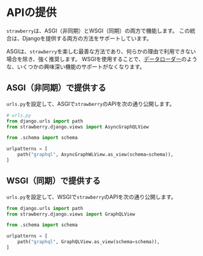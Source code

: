 # APIの提供

`strawberry`は、ASGI（非同期）とWSGI（同期）の両方で機能します。
この統合は、Djangoを提供する両方の方法をサポートしています。

ASGIは、`strawberry`を楽しむ最善な方法であり、何らかの理由で利用できない場合を除き、強く推奨します。
WSGIを使用することで、[データローダー](https://strawberry.rocks/docs/guides/dataloaders)のような、いくつかの興味深い機能のサポートがなくなります。

## ASGI（非同期）で提供する

`urls.py`を設定して、ASGIで`strawberry`のAPIを次の通り公開します。

```python
# urls.py
from django.urls import path
from strawberry.django.views import AsyncGraphQLView

from .schema import schema

urlpatterns = [
    path("graphql", AsyncGraphWLView.as_view(schema=schema)),
]
```

## WSGI（同期）で提供する

`urls.py`を設定して、WSGIで`strawberry`のAPIを次の通り公開します。

```python
from django.urls import path
from strawberry.django.views import GraphQLView

from .schema import schema

urlpatterns = [
    path("graphql", GraphQLView.as_view(schema=schema)),
]
```
